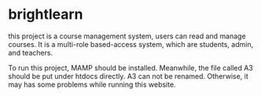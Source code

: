 # brightlearn
this project is a course management system, users can read and manage courses. It is a multi-role based-access system, 
which are students, admin, and teachers.

To run this project, MAMP should be installed. Meanwhile, the file called A3 should be put under htdocs directly. A3 can not be renamed.
Otherwise, it may has some problems while running this website.
